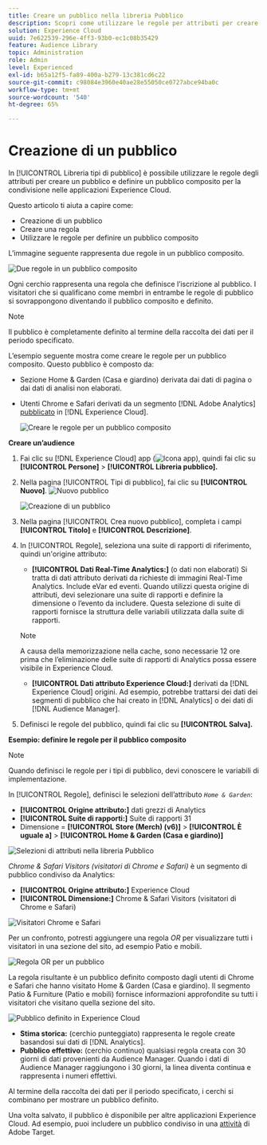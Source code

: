 ```yaml
---
title: Creare un pubblico nella libreria Pubblico
description: Scopri come utilizzare le regole per attributi per creare un pubblico condivisibile in Libreria tipi di pubblico. Scopri come configurare una regola e definire un pubblico composito.
solution: Experience Cloud
uuid: 7e622539-296e-4ff3-93b0-ec1c08b35429
feature: Audience Library
topic: Administration
role: Admin
level: Experienced
exl-id: b65a12f5-fa89-400a-b279-13c381cd6c22
source-git-commit: c98084e3960e40ae28e55050ce0727abce94ba0c
workflow-type: tm+mt
source-wordcount: '540'
ht-degree: 65%

---
```


# Creazione di un pubblico

In [!UICONTROL Libreria tipi di pubblico] è possibile utilizzare le regole degli attributi per creare un pubblico e definire un pubblico composito per la condivisione nelle applicazioni Experience Cloud.

Questo articolo ti aiuta a capire come:

* Creazione di un pubblico
* Creare una regola
* Utilizzare le regole per definire un pubblico composito

L’immagine seguente rappresenta due regole in un pubblico composito.

![Due regole in un pubblico composito](assets/audience_sharing.png)

Ogni cerchio rappresenta una regola che definisce l’iscrizione al pubblico. I visitatori che si qualificano come membri in entrambe le regole di pubblico si sovrappongono diventando il pubblico composito e definito.

>[!NOTE]
>
>Il pubblico è completamente definito al termine della raccolta dei dati per il periodo specificato.

L’esempio seguente mostra come creare le regole per un pubblico composito. Questo pubblico è composto da:

* Sezione Home &amp; Garden (Casa e giardino) derivata dai dati di pagina o dai dati di analisi non elaborati.
* Utenti Chrome e Safari derivati da un segmento [!DNL Adobe Analytics] [pubblicato](overview.md) in [!DNL Experience Cloud].

  ![Creare le regole per un pubblico composito](assets/audience_create.png)

**Creare un’audience**

1. Fai clic su [!DNL Experience Cloud] app (![Icona app](assets/apps-icon.png)), quindi fai clic su **[!UICONTROL Persone]** > **[!UICONTROL Libreria pubblico].**

1. Nella pagina [!UICONTROL Tipi di pubblico], fai clic su **[!UICONTROL Nuovo]**. ![Nuovo pubblico](assets/add_icon_small.png)

   ![Creazione di un pubblico](assets/audience_create_new.png)

1. Nella pagina [!UICONTROL Crea nuovo pubblico], completa i campi **[!UICONTROL Titolo]** e **[!UICONTROL Descrizione]**.
1. In [!UICONTROL Regole], seleziona una suite di rapporti di riferimento, quindi un&#39;origine attributo:

   * **[!UICONTROL Dati Real-Time Analytics:]** (o dati non elaborati) Si tratta di dati attributo derivati da richieste di immagini Real-Time Analytics. Include eVar ed eventi. Quando utilizzi questa origine di attributi, devi selezionare una suite di rapporti e definire la dimensione o l’evento da includere. Questa selezione di suite di rapporti fornisce la struttura delle variabili utilizzata dalla suite di rapporti.

   >[!NOTE]
   >
   >A causa della memorizzazione nella cache, sono necessarie 12 ore prima che l’eliminazione delle suite di rapporti di Analytics possa essere visibile in Experience Cloud.

   * **[!UICONTROL Dati attributo Experience Cloud:]** derivati da [!DNL Experience Cloud] origini. Ad esempio, potrebbe trattarsi dei dati dei segmenti di pubblico che hai creato in [!DNL Analytics] o dei dati di [!DNL Audience Manager].

1. Definisci le regole del pubblico, quindi fai clic su **[!UICONTROL Salva].**

**Esempio: definire le regole per il pubblico composito**

>[!NOTE]
>
>Quando definisci le regole per i tipi di pubblico, devi conoscere le variabili di implementazione.

In [!UICONTROL Regole], definisci le selezioni dell’attributo *`Home & Garden`*:

* **[!UICONTROL Origine attributo:]** dati grezzi di Analytics
* **[!UICONTROL Suite di rapporti:]** Suite di rapporti 31
* Dimensione = **[!UICONTROL Store (Merch) (v6)]** > **[!UICONTROL È uguale a]** > **[!UICONTROL Home &amp; Garden (Casa e giardino)]**

![Selezioni di attributi nella libreria Pubblico](assets/home_garden.png)

*Chrome &amp; Safari Visitors (visitatori di Chrome e Safari)* è un segmento di pubblico condiviso da Analytics:

* **[!UICONTROL Origine attributo:]** Experience Cloud
* **[!UICONTROL Dimensione:]** Chrome &amp; Safari Visitors (visitatori di Chrome e Safari)

![Visitatori Chrome e Safari](assets/chrome_safari.png)

Per un confronto, potresti aggiungere una regola *OR* per visualizzare tutti i visitatori in una sezione del sito, ad esempio Patio e mobili.

![Regola OR per un pubblico](assets/audiences_rule_patio.png)

La regola risultante è un pubblico definito composto dagli utenti di Chrome e Safari che hanno visitato Home &amp; Garden (Casa e giardino). Il segmento Patio &amp; Furniture (Patio e mobili) fornisce informazioni approfondite su tutti i visitatori che visitano quella sezione del sito.

![Pubblico definito in Experience Cloud](assets/defined_audience.png)

* **Stima storica:** (cerchio punteggiato) rappresenta le regole create basandosi sui dati di [!DNL Analytics].
* **Pubblico effettivo:** (cerchio continuo) qualsiasi regola creata con 30 giorni di dati provenienti da Audience Manager. Quando i dati di Audience Manager raggiungono i 30 giorni, la linea diventa continua e rappresenta i numeri effettivi.

Al termine della raccolta dei dati per il periodo specificato, i cerchi si combinano per mostrare un pubblico definito.

Una volta salvato, il pubblico è disponibile per altre applicazioni Experience Cloud. Ad esempio, puoi includere un pubblico condiviso in una [attività](https://experienceleague.adobe.com/it/docs/target/using/activities/activities) di Adobe Target.
